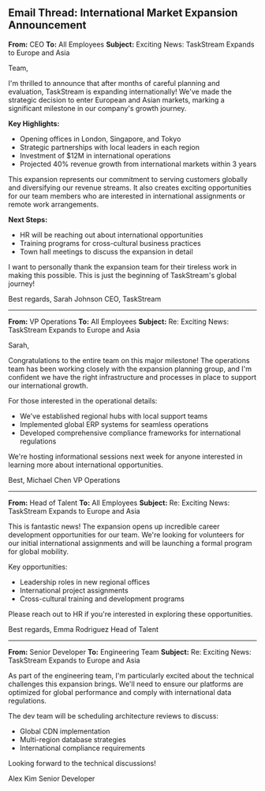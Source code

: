 ## Email Thread: International Market Expansion Announcement

**From:** CEO
**To:** All Employees
**Subject:** Exciting News: TaskStream Expands to Europe and Asia

Team,

I'm thrilled to announce that after months of careful planning and evaluation, TaskStream is expanding internationally! We've made the strategic decision to enter European and Asian markets, marking a significant milestone in our company's growth journey.

**Key Highlights:**
- Opening offices in London, Singapore, and Tokyo
- Strategic partnerships with local leaders in each region
- Investment of $12M in international operations
- Projected 40% revenue growth from international markets within 3 years

This expansion represents our commitment to serving customers globally and diversifying our revenue streams. It also creates exciting opportunities for our team members who are interested in international assignments or remote work arrangements.

**Next Steps:**
- HR will be reaching out about international opportunities
- Training programs for cross-cultural business practices
- Town hall meetings to discuss the expansion in detail

I want to personally thank the expansion team for their tireless work in making this possible. This is just the beginning of TaskStream's global journey!

Best regards,
Sarah Johnson
CEO, TaskStream

---

**From:** VP Operations
**To:** All Employees
**Subject:** Re: Exciting News: TaskStream Expands to Europe and Asia

Sarah,

Congratulations to the entire team on this major milestone! The operations team has been working closely with the expansion planning group, and I'm confident we have the right infrastructure and processes in place to support our international growth.

For those interested in the operational details:
- We've established regional hubs with local support teams
- Implemented global ERP systems for seamless operations
- Developed comprehensive compliance frameworks for international regulations

We're hosting informational sessions next week for anyone interested in learning more about international opportunities.

Best,
Michael Chen
VP Operations

---

**From:** Head of Talent
**To:** All Employees
**Subject:** Re: Exciting News: TaskStream Expands to Europe and Asia

This is fantastic news! The expansion opens up incredible career development opportunities for our team. We're looking for volunteers for our initial international assignments and will be launching a formal program for global mobility.

Key opportunities:
- Leadership roles in new regional offices
- International project assignments
- Cross-cultural training and development programs

Please reach out to HR if you're interested in exploring these opportunities.

Best regards,
Emma Rodriguez
Head of Talent

---

**From:** Senior Developer
**To:** Engineering Team
**Subject:** Re: Exciting News: TaskStream Expands to Europe and Asia

As part of the engineering team, I'm particularly excited about the technical challenges this expansion brings. We'll need to ensure our platforms are optimized for global performance and comply with international data regulations.

The dev team will be scheduling architecture reviews to discuss:
- Global CDN implementation
- Multi-region database strategies
- International compliance requirements

Looking forward to the technical discussions!

Alex Kim
Senior Developer

